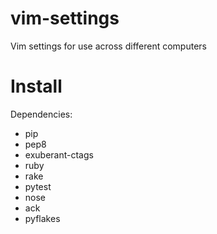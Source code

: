 vim-settings
============

Vim settings for use across different computers

Install
=======

Dependencies:
 - pip
 - pep8
 - exuberant-ctags
 - ruby
 - rake
 - pytest
 - nose
 - ack
 - pyflakes
